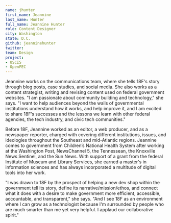 ```yaml
---
name: jhunter
first_name: Jeannine
last_name: Hunter
full_name: Jeannine Hunter
role: Content Designer
city: Washington
state: D.C.
github: jeanninehunter
twitter: 
team: Design
project:
- USCIS
- OpenFEC
---
```


Jeannine works on the communications team, where she tells 18F's story through blog posts, case studies, and social media. She also works as a content strategist, writing and revising content used on federal government websites. "I am passionate about community building and technology," she says. "I want to help audiences beyond the walls of governmental institutions understand how it works, and help improve it, and I am excited to share 18F’s successes and the lessons we learn with other federal agencies, the tech industry, and civic tech communities."

Before 18F, Jeannine worked as an editor, a web producer, and as a newspaper reporter, charged with covering different institutions, issues, and ideologies throughout the Southeast and mid-Atlantic regions. Jeannine comes to government from Children’s National Health System after working at the Washington Post, NewsChannel 5, the Tennessean, the Knoxville News Sentinel, and the Sun News. With support of a grant from the federal Institute of Museum and Library Services, she earned a master's in information sciences and has always incorporated a multitude of digital tools into her work.

"I was drawn to 18F by the prospect of helping a new dev shop within the government tell its story, define its narrative/mission/ethos, and connect what it does with a desire to make government more efficient, accessible, accountable, and transparent," she says. "And I see 18F as an environment where I can grow as a technologist because I'm surrounded by people who are much smarter than me yet very helpful. I applaud our collaborative spirit."
